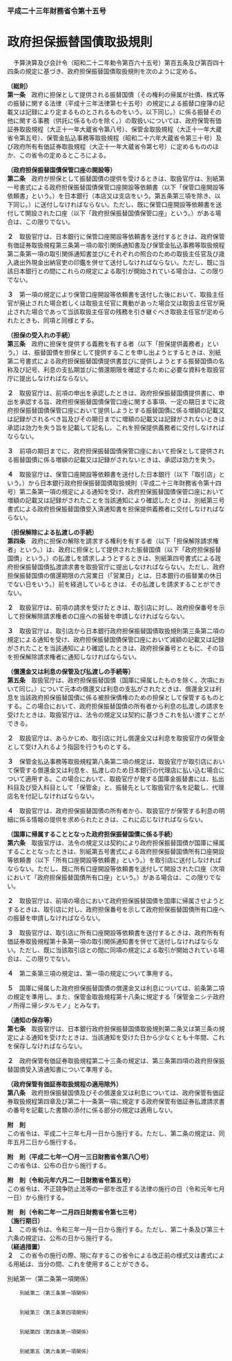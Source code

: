 ### 平成二十三年財務省令第十五号  
# 政府担保振替国債取扱規則  
　予算決算及び会計令（昭和二十二年勅令第百六十五号）第百五条及び第百四十四条の規定に基づき、政府担保振替国債取扱規則を次のように定める。  
  
**（総則）**  
**第一条**　政府に担保として提供される振替国債（その権利の帰属が社債、株式等の振替に関する法律（平成十三年法律第七十五号）の規定による振替口座簿の記載又は記録により定まるものとされるものをいう。以下同じ。）に係る振替その他に関する事務（供託に係るものを除く。）の取扱いについては、政府保管有価証券取扱規程（大正十一年大蔵省令第八号）、保管金取扱規程（大正十一年大蔵省令第五号）、保管金払込事務等取扱規程（昭和二十六年大蔵省令第三十号）及び政府所有有価証券取扱規程（大正十一年大蔵省令第七号）に定めるもののほか、この省令の定めるところによる。  
  
**（政府担保振替国債保管口座の開設等）**  
**第二条**　政府が担保として振替国債の提供を受けるときは、取扱官庁は、別紙第一号書式による政府担保振替国債保管口座開設等依頼書（以下「保管口座開設等依頼書」という。）を日本銀行（本店又は支店をいう。第五条第三項を除き、以下同じ。）に送付しなければならない。ただし、既に保管口座開設等依頼書を送付して開設された口座（以下「政府担保振替国債保管口座」という。）がある場合は、この限りでない。  
  
**２**　取扱官庁は、日本銀行に保管口座開設等依頼書を送付するときは、政府保管有価証券取扱規程第三条第一項の取引関係通知書及び保管金払込事務等取扱規程第二条第一項の取引関係通知書並びにそれぞれの照合のための取扱主任官及び歳入歳出外現金出納官吏の印鑑を併せて送付しなければならない。ただし、既に当該日本銀行との間にこれらの規定による取引が開始されている場合は、この限りでない。  
  
**３**　第一項の規定により保管口座開設等依頼書を送付した後において、取扱主任官が廃止された場合若しくは取扱主任官に異動があった場合又は取扱主任官が廃止された場合であって当該取扱主任官の残務を引き継ぐべき取扱主任官が定められたときも、同項と同様とする。  
  
**（担保の受入れの手続）**  
**第三条**　政府に担保を提供する義務を有する者（以下「担保提供義務者」という。）は、振替国債を担保として提供することを申し出ようとするときは、別紙第二号書式による政府担保振替国債提供書並びに提供しようとする振替国債の名称及び記号、利息の支払期並びに償還期限を確認するために必要な資料を取扱官庁に提出しなければならない。  
  
**２**　取扱官庁は、前項の申出を承認したときは、政府担保振替国債提供書に、申出を承認する旨、政府担保振替国債保管口座に関する事項、一定の期日までに政府担保振替国債保管口座において提供しようとする振替国債に係る増額の記載又は記録がされるべき旨及びその期日までに増額の記載又は記録がされないときは承認は効力を失う旨を記載して記名し、これを担保提供義務者に交付しなければならない。  
  
**３**　前項の期日までに、政府担保振替国債保管口座において担保として提供される振替国債に係る増額の記載又は記録がされないときは、承認は効力を失う。  
  
**４**　取扱官庁は、保管口座開設等依頼書を送付した日本銀行（以下「取引店」という。）から日本銀行政府担保振替国債取扱規則（平成二十三年財務省令第十四号）第二条第一項の規定による通知を受け、政府担保振替国債保管口座において増額の記載又は記録がされたことを当該通知により確認したときは、別紙第三号書式による政府担保振替国債受入済通知書を担保提供義務者に交付しなければならない。  
  
**（担保解除による払渡しの手続）**  
**第四条**　政府に担保の解除を請求する権利を有する者（以下「担保解除請求権者」という。）は、政府に担保として提供された振替国債（以下「政府担保振替国債」という。）の払渡しを請求しようとするときは、別紙第四号書式による政府担保振替国債払渡請求書を取扱官庁に提出しなければならない。ただし、政府担保振替国債の償還期限の六営業日（「営業日」とは、日本銀行の振替業の休日でない日をいう。）前を経過しているときは、その払渡しを請求することができない。  
  
**２**　取扱官庁は、前項の請求を受けたときは、取引店に対し、政府担保番号を示して担保解除請求権者の口座への振替を申請しなければならない。  
  
**３**　取扱官庁は、取引店から日本銀行政府担保振替国債取扱規則第三条第二項の規定による通知を受け、政府担保振替国債保管口座において減額の記載又は記録がされたことを当該通知により確認したときは、政府担保番号とともに、その旨を担保解除請求権者に通知しなければならない。  
  
**（償還金又は利息の保管及び払渡しの手続等）**  
**第五条**　取扱官庁は、政府担保振替国債（国庫に帰属したものを除く。次項において同じ。）について元本の償還又は利息の支払がされたときは、償還金又は利息を当該政府担保振替国債に係る被担保債権のための担保として保管するものとする。この場合において、政府担保振替国債の所有者から利息の払渡しの請求を受けたときは、取扱官庁は、法令の規定又は契約に基づきこれを払い渡すことができる。  
  
**２**　取扱官庁は、あらかじめ、取引店に対し償還金又は利息を取扱官庁の保管金として受け入れるよう指図を行うものとする。  
  
**３**　保管金払込事務等取扱規程第八条第二項の規定は、取扱官庁が取引店において保管する償還金又は利息を、払渡しのため日本銀行の代理店に払い込む場合について適用する。この場合において、取扱官庁が発する国庫金振替書には、払出科目及び受入科目として「保管金」と、振替先として取扱官庁名を記載し、代理店名を付記しなければならない。  
  
**４**　取扱官庁は、政府担保振替国債の所有者から、取扱官庁が保管する利息の明細に係る情報の提供を求められたときは、これに応じなければならない。  
  
**（国庫に帰属することとなった政府担保振替国債に係る手続）**  
**第六条**　取扱官庁は、法令の規定又は契約により政府担保振替国債が国庫に帰属することとなったときは、別紙第五号書式による政府担保振替国債所有口座開設等依頼書（以下「所有口座開設等依頼書」という。）を取引店に送付しなければならない。ただし、既に所有口座開設等依頼書を送付して開設された口座（次項において「政府担保振替国債所有口座」という。）がある場合は、この限りでない。  
  
**２**　取扱官庁は、前項の場合において政府担保振替国債を国庫に帰属させようとするときは、取引店に対し、政府担保番号を示して政府担保振替国債所有口座への振替を申請しなければならない。  
  
**３**　取扱官庁は、取引店に所有口座開設等依頼書を送付するときは、政府所有有価証券取扱規程第十条第一項の取引関係通知書を併せて送付しなければならない。ただし、既に当該取引店との間に同項の規定による取引が開始されている場合は、この限りでない。  
  
**４**　第二条第三項の規定は、第一項の規定について準用する。  
  
**５**　国庫に帰属した政府担保振替国債の償還金又は利息については、前条第二項の規定を準用し、また、保管金取扱規程第十八条に規定する「保管金ニシテ政府ノ所得ニ帰シタルモノ」とみなす。  
  
**（通知の保存等）**  
**第七条**　取扱官庁は、日本銀行政府担保振替国債取扱規則第二条又は第三条の規定による通知を受けたときは、当該通知を受けた日から少なくとも十年間、これを保存しなければならない。  
  
**２**　政府保管有価証券取扱規程第二十三条の規定は、第三条第四項の政府担保振替国債受入済通知書について準用する。  
  
**（政府保管有価証券取扱規程の適用除外）**  
**第八条**　政府担保振替国債及びその償還金又は利息については、政府保管有価証券取扱規程第四章及び第二十一条第一項に規定する政府保管有価証券払渡請求書の番号を記載した書類の添付に係る部分の規定は適用しない。  
  
**附　則**  
この省令は、平成二十三年七月一日から施行する。ただし、第二条の規定は、同年五月二日から施行する。  
  
**附　則（平成二七年一〇月一三日財務省令第八〇号）**  
この省令は、公布の日から施行する。  
  
**附　則（令和元年六月二一日財務省令第五号）**  
この省令は、不正競争防止法等の一部を改正する法律の施行の日（令和元年七月一日）から施行する。  
  
**附　則（令和二年一二月四日財務省令第七三号）**  
**（施行期日）**  
**１**　この省令は、令和三年一月一日から施行する。ただし、第二十条及び第三十六条の規定は、公布の日から施行する。  
**（経過措置）**  
**２**　この省令の施行の際、現に存するこの省令による改正前の様式又は書式による用紙は、当分の間、これを使用することができる。  
  
別紙第一（第二条第一項関係）  

          
        別紙第二（第三条第一項関係）  

          
        別紙第三（第三条第四項関係）  

          
        別紙第四（第四条第一項関係）  

          
        別紙第五（第六条第一項関係）  

          
        